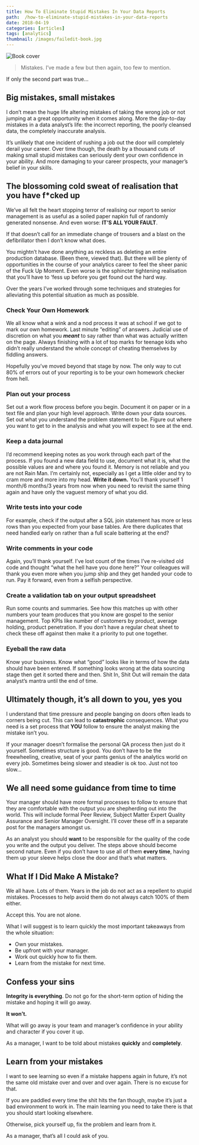 ```yaml
---
title: How To Eliminate Stupid Mistakes In Your Data Reports
path:  /how-to-eliminate-stupid-mistakes-in-your-data-reports
date: 2018-04-19
categories: [articles]
tags: [analytics]
thumbnail: /images/failedit-book.jpg
---
```

![Book cover](/images/failedit-book.jpg)

> Mistakes. I’ve made a few but then again, too few to mention.

If only the second part was true…

## Big mistakes, small mistakes

I don’t mean the huge life altering mistakes of taking the wrong job or not jumping at a great opportunity when it comes along. More the day-to-day mistakes in a data analyst’s life: the incorrect reporting, the poorly cleansed data, the completely inaccurate analysis.

It’s unlikely that one incident of rushing a job out the door will completely derail your career. Over time though, the death by a thousand cuts of making small stupid mistakes can seriously dent your own confidence in your ability. And more damaging to your career prospects, your manager’s belief in your skills.

## The blossoming cold sweat of realisation that you have f*cked up

We&#8217;ve all felt the heart stopping terror of realising our report to senior management is as useful as a soiled paper napkin full of randomly generated nonsense. And even worse: **IT&#8217;S ALL YOUR FAULT**.

If that doesn’t call for an immediate change of trousers and a blast on the defibrillator then I don’t know what does.

You mightn’t have done anything as reckless as deleting an entire production database. (Been there, viewed that). But there will be plenty of opportunities in the course of your analytics career to feel the sheer panic of the Fuck Up Moment. Even worse is the sphincter tightening realisation that you’ll have to ‘fess up before you get found out the hard way.

Over the years I’ve worked through some techniques and strategies for alleviating this potential situation as much as possible.

### Check Your Own Homework

We all know what a wink and a nod process it was at school if we got to mark our own homework. Last minute “editing” of answers. Judicial use of discretion on what you _**meant**_ to say rather than what was actually written on the page. Always finishing with a lot of top marks for teenage kids who didn’t really understand the whole concept of cheating themselves by fiddling answers.

Hopefully you’ve moved beyond that stage by now. The only way to cut 80% of errors out of your reporting is to be your own homework checker from hell.

### Plan out your process

Set out a work flow process before you begin. Document it on paper or in a text file and plan your high level approach. Write down your data sources. Set out what you understand the problem statement to be. Figure out where you want to get to in the analysis and what you will expect to see at the end.

### Keep a data journal

I’d recommend keeping notes as you work through each part of the process. If you found a new data field to use, document what it is, what the possible values are and where you found it. Memory is not reliable and you are not Rain Man. I’m certainly not, especially as I get a little older and try to cram more and more into my head. **Write it down.** You’ll thank yourself 1 month/6 months/3 years from now when you need to revisit the same thing again and have only the vaguest memory of what you did.

### Write tests into your code

For example, check if the output after a SQL join statement has more or less rows than you expected from your base tables. Are there duplicates that need handled early on rather than a full scale battering at the end?

### Write comments in your code

Again, you’ll thank yourself. I’ve lost count of the times I’ve re-visited old code and thought “what the hell have you done here?” Your colleagues will thank you even more when you jump ship and they get handed your code to run. Pay it forward, even from a selfish perspective.

### Create a validation tab on your output spreadsheet

Run some counts and summaries. See how this matches up with other numbers your team produces that you know are gospel to the senior management. Top KPIs like number of customers by product, average holding, product penetration. If you don’t have a regular cheat sheet to check these off against then make it a priority to put one together.

### Eyeball the raw data

Know your business. Know what “good” looks like in terms of how the data should have been entered. If something looks wrong at the data sourcing stage then get it sorted there and then. Shit In, Shit Out will remain the data analyst’s mantra until the end of time.

## Ultimately though, it&#8217;s all down to you, yes you

I understand that time pressure and people banging on doors often leads to corners being cut. This can lead to **catastrophic** consequences. What you need is a set process that **YOU** follow to ensure the analyst making the mistake isn’t you.

If your manager doesn’t formalise the personal QA process then just do it yourself. Sometimes structure is good. You don’t have to be the freewheeling, creative, seat of your pants genius of the analytics world on every job. Sometimes being slower and steadier is ok too. Just not too slow…

## We all need some guidance from time to time

Your manager should have more formal processes to follow to ensure that they are comfortable with the output you are shepherding out into the world. This will include formal Peer Review, Subject Matter Expert Quality Assurance and Senior Manager Oversight. I’ll cover these off in a separate post for the managers amongst us.

As an analyst you should **want** to be responsible for the quality of the code you write and the output you deliver. The steps above should become second nature. Even if you don’t have to use all of them **every time**, having them up your sleeve helps close the door and that’s what matters.

## What If I Did Make A Mistake?

We all have. Lots of them. Years in the job do not act as a repellent to stupid mistakes. Processes to help avoid them do not always catch 100% of them either.

Accept this. You are not alone.

What I will suggest is to learn quickly the most important takeaways from the whole situation:

  * Own your mistakes.
  * Be upfront with your manager.
  * Work out quickly how to fix them.
  * Learn from the mistake for next time.

## Confess your sins

**Integrity is everything**. Do not go for the short-term option of hiding the mistake and hoping it will go away.

**It won’t.**

What will go away is your team and manager&#8217;s confidence in your ability and character if you cover it up.

As a manager, I want to be told about mistakes **quickly** and **completely**.

## Learn from your mistakes

I want to see learning so even if a mistake happens again in future, it’s not the same old mistake over and over and over again. There is no excuse for that.

If you are paddled every time the shit hits the fan though, maybe it’s just a bad environment to work in. The main learning you need to take there is that you should start looking elsewhere.

Otherwise, pick yourself up, fix the problem and learn from it.

As a manager, that’s all I could ask of you.